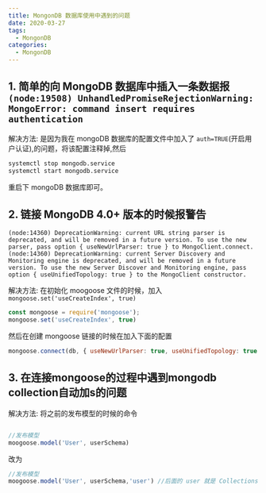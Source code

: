 ```yaml
---
title: MongonDB 数据库使用中遇到的问题
date: 2020-03-27
tags:
  - MongonDB
categories:
  - MongonDB
---
```


## 1. 简单的向 MongoDB 数据库中插入一条数据报`(node:19508) UnhandledPromiseRejectionWarning: MongoError: command insert requires authentication`

解决方法: 是因为我在 mongoDB 数据库的配置文件中加入了 `auth=TRUE`(开启用户认证),的问题，将该配置注释掉,然后
```bash
systemctl stop mongodb.service
systemctl start mongodb.service

```
重启下 mongoDB 数据库即可。


## 2. 链接 MongoDB 4.0+ 版本的时候报警告
`(node:14360) DeprecationWarning: current URL string parser is deprecated, and will be removed in a future version. To use the new parser, pass option
{ useNewUrlParser: true } to MongoClient.connect.
(node:14360) DeprecationWarning: current Server Discovery and Monitoring engine is deprecated, and will be removed in a future version. To use the new Server Discover and Monitoring engine, pass option { useUnifiedTopology: true } to the MongoClient constructor.`

解决方法: 在初始化 moogoose 文件的时候，加入 `mongoose.set('useCreateIndex', true)`

```javascript
const mongoose = require('mongoose');
mongoose.set('useCreateIndex', true)

```

然后在创建 mongoose 链接的时候在加入下面的配置
```javascript
mongoose.connect(db, { useNewUrlParser: true, useUnifiedTopology: true });

```

## 3. 在连接mongoose的过程中遇到mongodb collection自动加s的问题
解决方法: 将之前的发布模型的时候的命令
```javascript

//发布模型
moogoose.model('User', userSchema)
```
改为
```javascript
//发布模型
moogoose.model('User', userSchema,'user') //后面的 user 就是 Collections 里新建的表的名称

```